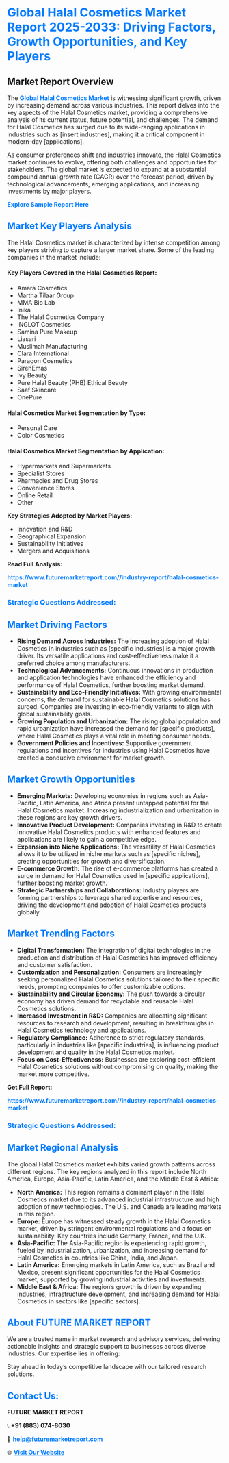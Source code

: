 <h1 style="color: #007BFF;">Global Halal Cosmetics Market Report 2025-2033: Driving Factors, Growth Opportunities, and Key Players</h1>

<section id="overview">
<h2>Market Report Overview</h2>
<p>The <a href="https://www.futuremarketreport.com//industry-report/halal-cosmetics-market" style="color: #007BFF; text-decoration: none;"><strong>Global Halal Cosmetics Market</strong></a> is witnessing significant growth, driven by increasing demand across various industries. This report delves into the key aspects of the Halal Cosmetics market, providing a comprehensive analysis of its current status, future potential, and challenges. The demand for Halal Cosmetics has surged due to its wide-ranging applications in industries such as [insert industries], making it a critical component in modern-day [applications].</p>
<p>As consumer preferences shift and industries innovate, the Halal Cosmetics market continues to evolve, offering both challenges and opportunities for stakeholders. The global market is expected to expand at a substantial compound annual growth rate (CAGR) over the forecast period, driven by technological advancements, emerging applications, and increasing investments by major players.</p>
</section>

<section id="overview">
<p><a href="https://www.futuremarketreport.com//request-sample/reportId=90265" style="color: #007BFF; text-decoration: none;"><strong>Explore Sample Report Here</strong></a></p>
</section>

<section id="key-players">
<h2 style="color: #007BFF;">Market Key Players Analysis</h2>
<p>The Halal Cosmetics market is characterized by intense competition among key players striving to capture a larger market share. Some of the leading companies in the market include:</p>
<h4>Key Players Covered in the Halal Cosmetics Report:</h4>
<ul><li>Amara Cosmetics</li><li>Martha Tilaar Group</li><li>MMA Bio Lab</li><li>Inika</li><li>The Halal Cosmetics Company</li><li>INGLOT Cosmetics</li><li>Samina Pure Makeup</li><li>Liasari</li><li>Muslimah Manufacturing</li><li>Clara International</li><li>Paragon Cosmetics</li><li>SirehEmas</li><li>Ivy Beauty</li><li>Pure Halal Beauty (PHB) Ethical Beauty</li><li>Saaf Skincare</li><li>OnePure</li></ul>
<h4>Halal Cosmetics Market Segmentation by Type:</h4>
<ul><li>Personal Care</li><li>Color Cosmetics</li></ul>

<h4>Halal Cosmetics Market Segmentation by Application:</h4>
<ul><li>Hypermarkets and Supermarkets</li><li>Specialist Stores</li><li>Pharmacies and Drug Stores</li><li>Convenience Stores</li><li>Online Retail</li><li>Other</li></ul>
<p><strong>Key Strategies Adopted by Market Players:</strong></p>
<ul>
<li>Innovation and R&D</li>
<li>Geographical Expansion</li>
<li>Sustainability Initiatives</li>
<li>Mergers and Acquisitions</li>
</ul>
</section>

<section>
<p><strong>Read Full Analysis: </strong></p><a href="https://www.futuremarketreport.com//industry-report/halal-cosmetics-market" style="color: #007BFF; text-decoration: none;"><strong>https://www.futuremarketreport.com//industry-report/halal-cosmetics-market</strong></a>
<h3 style="color: #007BFF;">Strategic Questions Addressed:</h3>
</section>

<section id="driving-factors">
<h2 style="color: #007BFF;">Market Driving Factors</h2>
<ul>
<li><strong>Rising Demand Across Industries:</strong> The increasing adoption of Halal Cosmetics in industries such as [specific industries] is a major growth driver. Its versatile applications and cost-effectiveness make it a preferred choice among manufacturers.</li>
<li><strong>Technological Advancements:</strong> Continuous innovations in production and application technologies have enhanced the efficiency and performance of Halal Cosmetics, further boosting market demand.</li>
<li><strong>Sustainability and Eco-Friendly Initiatives:</strong> With growing environmental concerns, the demand for sustainable Halal Cosmetics solutions has surged. Companies are investing in eco-friendly variants to align with global sustainability goals.</li>
<li><strong>Growing Population and Urbanization:</strong> The rising global population and rapid urbanization have increased the demand for [specific products], where Halal Cosmetics plays a vital role in meeting consumer needs.</li>
<li><strong>Government Policies and Incentives:</strong> Supportive government regulations and incentives for industries using Halal Cosmetics have created a conducive environment for market growth.</li>
</ul>
</section>

<section id="growth-opportunities">
<h2 style="color: #007BFF;">Market Growth Opportunities</h2>
<ul>
<li><strong>Emerging Markets:</strong> Developing economies in regions such as Asia-Pacific, Latin America, and Africa present untapped potential for the Halal Cosmetics market. Increasing industrialization and urbanization in these regions are key growth drivers.</li>
<li><strong>Innovative Product Development:</strong> Companies investing in R&D to create innovative Halal Cosmetics products with enhanced features and applications are likely to gain a competitive edge.</li>
<li><strong>Expansion into Niche Applications:</strong> The versatility of Halal Cosmetics allows it to be utilized in niche markets such as [specific niches], creating opportunities for growth and diversification.</li>
<li><strong>E-commerce Growth:</strong> The rise of e-commerce platforms has created a surge in demand for Halal Cosmetics used in [specific applications], further boosting market growth.</li>
<li><strong>Strategic Partnerships and Collaborations:</strong> Industry players are forming partnerships to leverage shared expertise and resources, driving the development and adoption of Halal Cosmetics products globally.</li>
</ul>
</section>

<section id="trending-factors">
<h2 style="color: #007BFF;">Market Trending Factors</h2>
<ul>
<li><strong>Digital Transformation:</strong> The integration of digital technologies in the production and distribution of Halal Cosmetics has improved efficiency and customer satisfaction.</li>
<li><strong>Customization and Personalization:</strong> Consumers are increasingly seeking personalized Halal Cosmetics solutions tailored to their specific needs, prompting companies to offer customizable options.</li>
<li><strong>Sustainability and Circular Economy:</strong> The push towards a circular economy has driven demand for recyclable and reusable Halal Cosmetics solutions.</li>
<li><strong>Increased Investment in R&D:</strong> Companies are allocating significant resources to research and development, resulting in breakthroughs in Halal Cosmetics technology and applications.</li>
<li><strong>Regulatory Compliance:</strong> Adherence to strict regulatory standards, particularly in industries like [specific industries], is influencing product development and quality in the Halal Cosmetics market.</li>
<li><strong>Focus on Cost-Effectiveness:</strong> Businesses are exploring cost-efficient Halal Cosmetics solutions without compromising on quality, making the market more competitive.</li>
</ul>
</section>

<section>
<p><strong>Get Full Report: </strong></p><a href="https://www.futuremarketreport.com//industry-report/halal-cosmetics-market" style="color: #007BFF; text-decoration: none;"><strong>https://www.futuremarketreport.com//industry-report/halal-cosmetics-market</strong></a>
<h3 style="color: #007BFF;">Strategic Questions Addressed:</h3>
</section>


<section id="regional-analysis">
<h2 style="color: #007BFF;">Market Regional Analysis</h2>
<p>The global Halal Cosmetics market exhibits varied growth patterns across different regions. The key regions analyzed in this report include North America, Europe, Asia-Pacific, Latin America, and the Middle East & Africa:</p>
<ul>
<li><strong>North America:</strong> This region remains a dominant player in the Halal Cosmetics market due to its advanced industrial infrastructure and high adoption of new technologies. The U.S. and Canada are leading markets in this region.</li>
<li><strong>Europe:</strong> Europe has witnessed steady growth in the Halal Cosmetics market, driven by stringent environmental regulations and a focus on sustainability. Key countries include Germany, France, and the U.K.</li>
<li><strong>Asia-Pacific:</strong> The Asia-Pacific region is experiencing rapid growth, fueled by industrialization, urbanization, and increasing demand for Halal Cosmetics in countries like China, India, and Japan.</li>
<li><strong>Latin America:</strong> Emerging markets in Latin America, such as Brazil and Mexico, present significant opportunities for the Halal Cosmetics market, supported by growing industrial activities and investments.</li>
<li><strong>Middle East & Africa:</strong> The region’s growth is driven by expanding industries, infrastructure development, and increasing demand for Halal Cosmetics in sectors like [specific sectors].</li>
</ul>
</section>

<footer>
<h2 style="color: #007BFF;">About FUTURE MARKET REPORT</h2>
<p>We are a trusted name in market research and advisory services, delivering actionable insights and strategic support to businesses across diverse industries. Our expertise lies in offering:</p>

<p>Stay ahead in today’s competitive landscape with our tailored research solutions.</p>

<h2 style="color: #007BFF;">Contact Us:</h2>
<p><strong>FUTURE MARKET REPORT</strong></p>
<p>📞 <strong>+91 (883) 074-8030</strong></p>
<p>📧 <strong><a href="mailto:help@futuremarketreport.com" style="color: #007BFF;">help@futuremarketreport.com</a></strong></p>
<p>🌐 <strong><a href="https://www.futuremarketreport.com/" style="color: #007BFF;">Visit Our Website</a></strong></p>
</footer>